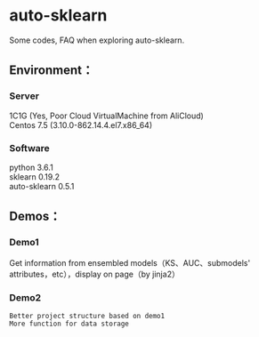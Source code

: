 # auto-sklearn

Some codes, FAQ when exploring auto-sklearn.


## Environment：

  ### Server
  1C1G (Yes, Poor Cloud VirtualMachine from AliCloud) <br/>
  Centos 7.5 (3.10.0-862.14.4.el7.x86_64) <br/>
   
  ### Software
  python 3.6.1 <br/>
  sklearn 0.19.2 <br/>
  auto-sklearn 0.5.1 <br/>
  
## Demos：

### Demo1
  Get information from ensembled models（KS、AUC、submodels' attributes，etc），display on page（by jinja2）

### Demo2
    Better project structure based on demo1
    More function for data storage 